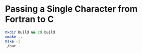 # Passing a Single Character from Fortran to C

```bash
mkdir build && cd build
cmake ..
make -j
./bar
```
